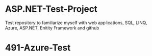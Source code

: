 # ASP.NET-Test-Project
Test repository to familiarize myself with web applications, SQL, LINQ, Azure, ASP.NET, Enitity Framework and github 
# 491-Azure-Test
